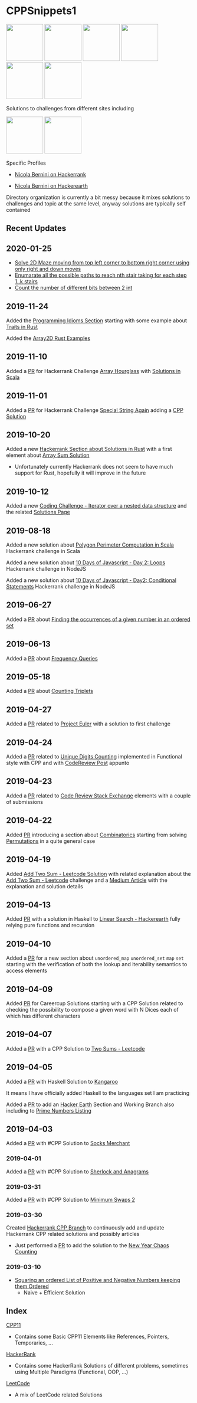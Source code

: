 
# CPPSnippets1

<img src="https://encrypted-tbn0.gstatic.com/images?q=tbn:ANd9GcRlxuiLpEobyVBA8ohw0t5Q-X_zLRKRZENtYCDWNpEigEtDU_ZC" width="100" height="100" />  <img src="https://encrypted-tbn0.gstatic.com/images?q=tbn:ANd9GcQWnzmvmwvYibi9fELxUne0qcY_xLcufaeevUUfqm8Ld8eaeuF-" width="100" height="100" />  <img src="https://upload.wikimedia.org/wikipedia/commons/6/6a/JavaScript-logo.png" width="100" height="100" />  <img src="https://www.codemate.com/wp-content/uploads/2015/11/go-lang-icon.png" width="100" height="100" />  <img src="https://user-images.githubusercontent.com/3332274/30523722-0101ba56-9bef-11e7-929c-8843369c5d44.png" width="100" height="100" /> <img src="https://www.fpcomplete.com/hubfs/haskell_logo.svg" width="100" height="100"/>

Solutions to challenges from different sites including 

<a href="https://www.hackerrank.com/"><img src="https://s3-us-west-1.amazonaws.com/pathrise-website-guide-wp/guides/wp-content/uploads/2019/05/22174532/hackerrank-logo.jpg" width="100" height="100"></a> <a href="https://www.hackerearth.com/"><img src="https://upload.wikimedia.org/wikipedia/commons/thumb/e/e8/HackerEarth_logo.png/220px-HackerEarth_logo.png" width="100" height="100"></a>

Specific Profiles 

- [Nicola Bernini on Hackerrank](https://www.hackerrank.com/nicola_bernini)

- [Nicola Bernini on Hackerearth](https://www.hackerearth.com/@nicolabernini)





Directory organization is currently a bit messy because it mixes solutions to challenges and topic at the same level, anyway solutions are typically self contained 









## Recent Updates 

## 2020-01-25 

- [Solve 2D Maze moving from top left corner to bottom right corner using only right and down moves](https://ideone.com/QrdXyv)
- [Enumarate all the possible paths to reach nth stair taking for each step 1..k stairs](https://ideone.com/xSy9w6)
- [Count the number of different bits between 2 int](https://ideone.com/ZbCsIQ)

## 2019-11-24 

Added the [Programming Idioms Section](programming_idioms) starting with some example about [Traits in Rust](programming_idioms/rust/traits/examples) 

Added the [Array2D Rust Examples](programming_idioms/rust/array/array2d) 

## 2019-11-10 

Added a [PR](https://github.com/NicolaBernini/CPPSnippets1/pull/27) for Hackerrank Challenge [Array Hourglass](hackerrank.com/challenges/2d-array) with [Solutions in Scala](hackerrank/array/hourglass_scala_20191110_1032_1)

## 2019-11-01 

Added a [PR](https://github.com/NicolaBernini/CPPSnippets1/pull/26) for Hackerrank Challenge [Special String Again](https://www.hackerrank.com/challenges/special-palindrome-again/problem) adding a [CPP Solution](hackerrank/string#special-string-again)

## 2019-10-20 

Added a new [Hackerrank Section about Solutions in Rust](hackerrank/rust) with a first element about [Array Sum Solution](hackerrank/rust/simple_array_sum_20191020_1232_1)

- Unfortunately currently Hackerrank does not seem to have much support for Rust, hopefully it will improve in the future 

## 2019-10-12 

Added a new [Coding Challenge - Iterator over a nested data structure](https://github.com/NicolaBernini/CPPSnippets1/issues/23) and the related [Solutions Page](challenges/iterator_over_nested_data_structure1)

## 2019-08-18 

Added a new solution about [Polygon Perimeter Computation in Scala](hackerrank/scala/polygon_perimeter_20190818_2832_1/) Hackerrank challenge in Scala 

Added a new solution about [10 Days of Javascript - Day 2: Loops](hackerrank/nodejs/loops_20190818_2032_1) Hackerrank challenge in NodeJS 

Added a new solution about [10 Days of Javascript - Day2: Conditional Statements](hackerrank/nodejs/conditional_statements_20190819_0832_1) Hackerrank challenge in NodeJS 

## 2019-06-27 

Added a [PR](https://github.com/NicolaBernini/CPPSnippets1/pull/19) about [Finding the occurrences of a given number in an ordered set](interview_questions/find_number_in_sorted_array_20190627_1) 

## 2019-06-13 

Added a [PR](https://github.com/NicolaBernini/CPPSnippets1/pull/18) about [Frequency Queries](hackerrank/hashmap) 

## 2019-05-18 

Added a [PR](https://github.com/NicolaBernini/CPPSnippets1/pull/17) about [Counting Triplets](hackerrank/counting/)

## 2019-04-27 

Added a [PR](https://github.com/NicolaBernini/CPPSnippets1/pull/16) related to [Project Euler](https://github.com/NicolaBernini/CPPSnippets1/tree/project_euler_20190427_1232_1/project_euler) with a solution to first challenge 

## 2019-04-24 

Added a [PR](https://github.com/NicolaBernini/CPPSnippets1/pull/15) related to [Unique Digits Counting](https://github.com/NicolaBernini/CPPSnippets1/tree/master/code_review/unique_digits_count_20190424_1532_1) implemented in Functional style with CPP and with [CodeReview Post](https://codereview.stackexchange.com/questions/216150/count-unique-digits-in-a-given-number/219022#219022) appunto 

## 2019-04-23 

Added a [PR](https://github.com/NicolaBernini/CPPSnippets1/pull/14) related to [Code Review Stack Exchange](https://github.com/NicolaBernini/CPPSnippets1/tree/master/code_review) elements with a couple of submissions 





## 2019-04-22 

Added [PR](https://github.com/NicolaBernini/CPPSnippets1/pull/13) introducing a section about [Combinatorics](https://github.com/NicolaBernini/CPPSnippets1/tree/master/combinatorics) starting from solving [Permutations](https://github.com/NicolaBernini/CPPSnippets1/tree/master/combinatorics/generation/permutations) in a quite general case 

## 2019-04-19 

Added [Add Two Sum - Leetcode Solution](https://github.com/NicolaBernini/CPPSnippets1/tree/master/leetcode/linkedlist#add-two-number) with related explanation about the [Add Two Sum - Leetcode](https://leetcode.com/problems/add-two-numbers/) challenge and a [Medium Article](https://medium.com/@nicolabernini_63880/leetcode-solution-sum-two-numbers-in-linked-list-representation-fde580f97c5f) with the explanation and solution details 





## 2019-04-13 

Added [PR](https://github.com/NicolaBernini/CPPSnippets1/pull/12) with a solution in Haskell to [Linear Search - Hackerearth](https://www.hackerearth.com/practice/algorithms/searching/linear-search/tutorial/) fully relying pure functions and recursion 





## 2019-04-10 

Added a [PR](https://github.com/NicolaBernini/CPPSnippets1/pull/11) for a new section about `unordered_map` `unordered_set` `map` `set` starting with the verification of both the lookup and iterability semantics to access elements 

## 2019-04-09 

Added [PR](https://github.com/NicolaBernini/CPPSnippets1/pull/10) for Careercup Solutions starting with a CPP Solution related to checking the possibility to compose a given word with N Dices each of which has different characters 

## 2019-04-07 

Added a [PR](https://github.com/NicolaBernini/CPPSnippets1/pull/9) with a CPP Solution to [Two Sums - Leetcode](https://leetcode.com/problems/two-sum/)





## 2019-04-05 

Added a [PR](https://github.com/NicolaBernini/CPPSnippets1/pull/7) with Haskell Solution to [Kangaroo](https://www.hackerrank.com/challenges/kangaroo/problem) 

It means I have officially added Haskell to the languages set I am practicing 



Added a [PR](https://github.com/NicolaBernini/CPPSnippets1/pull/8) to add an [Hacker Earth](https://www.hackerearth.com/) Section and Working Branch also including to [Prime Numbers Listing](https://www.hackerearth.com/practice/basic-programming/input-output/basics-of-input-output/practice-problems/algorithm/prime-number-8/)



## 2019-04-03 

Added a [PR](https://github.com/NicolaBernini/CPPSnippets1/pull/6) with #CPP Solution to [Socks Merchant](https://www.hackerrank.com/challenges/sock-merchant/problem)





### 2019-04-01

Added a [PR](https://github.com/NicolaBernini/CPPSnippets1/pull/5) with #CPP Solution to [Sherlock and Anagrams](https://www.hackerrank.com/challenges/sherlock-and-anagrams/problem)





### 2019-03-31 

Added a [PR](https://github.com/NicolaBernini/CPPSnippets1/pull/4) with #CPP Solution to [Minimum Swaps 2](https://www.hackerrank.com/challenges/minimum-swaps-2/problem)





### 2019-03-30 

Created [Hackerrank CPP Branch](https://github.com/NicolaBernini/CPPSnippets1/tree/hackerrank_cpp_20190330_1) to continuously add and update Hackerrank CPP related solutions and possibly articles 
- Just performed a [PR](https://github.com/NicolaBernini/CPPSnippets1/pull/3) to add the solution to the [New Year Chaos Counting](https://github.com/NicolaBernini/CPPSnippets1/blob/master/hackerrank/counting/new_year_chaos1.cpp) 




### 2019-03-10 

- [Squaring an ordered List of Positive and Negative Numbers keeping them Ordered](https://github.com/NicolaBernini/CPPSnippets1/tree/master/algo/ordered_square)
  - Naive + Efficient Solution 



## Index 

[CPP11](https://github.com/NicolaBernini/CPPSnippets1/tree/master/cpp11/)
- Contains some Basic CPP11 Elements like References, Pointers, Temporaries, ... 

[HackerRank](https://github.com/NicolaBernini/CPPSnippets1/tree/master/hackerrank)
- Contains some HackerRank Solutions of different problems, sometimes using Multiple Paradigms (Functional, OOP, ...)

[LeetCode](https://github.com/NicolaBernini/CPPSnippets1/tree/master/leetcode)
- A mix of LeetCode related Solutions 






